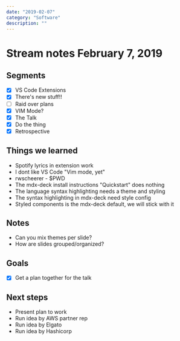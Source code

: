 ```yaml
---
date: "2019-02-07"
category: "Software"
description: ""
---
```


# Stream notes February 7, 2019

## Segments

- [x] VS Code Extensions
- [x] There's new stuff!!
- [ ] Raid over plans
- [x] VIM Mode?
- [x] The Talk
- [x] Do the thing
- [x] Retrospective

## Things we learned

- Spotify lyrics in extension work
- I dont like VS Code "Vim mode, yet"
- rwscheerer - \$PWD
- The mdx-deck install instructions "Quickstart" does nothing
- The language syntax highlighting needs a theme and styling
- The syntax highlighting in mdx-deck need style config
- Styled components is the mdx-deck default, we will stick with it

## Notes

- Can you mix themes per slide?
- How are slides grouped/organized?

## Goals

- [x] Get a plan together for the talk

## Next steps

- Present plan to work
- Run idea by AWS partner rep
- Run idea by Elgato
- Run idea by Hashicorp
